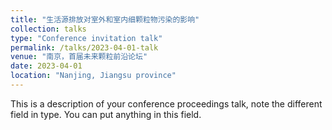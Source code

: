 ```yaml
---
title: "生活源排放对室外和室内细颗粒物污染的影响"
collection: talks
type: "Conference invitation talk"
permalink: /talks/2023-04-01-talk
venue: "南京，首届未来颗粒前沿论坛"
date: 2023-04-01
location: "Nanjing, Jiangsu province"
---
```


This is a description of your conference proceedings talk, note the different field in type. You can put anything in this field.
